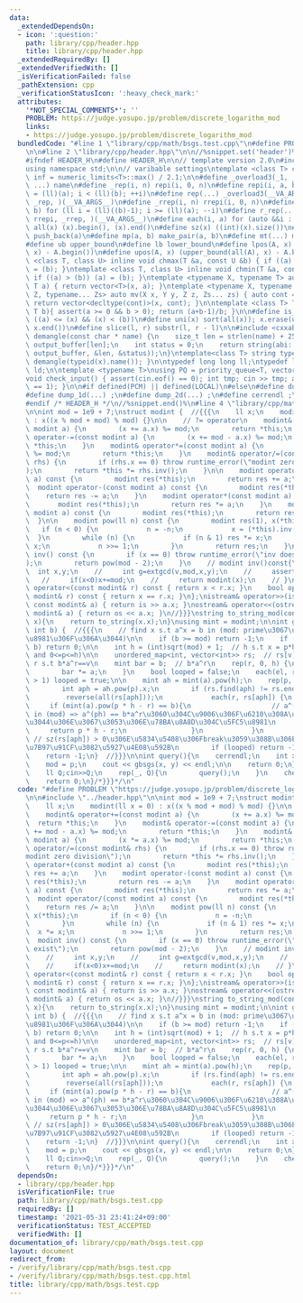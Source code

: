 ```yaml
---
data:
  _extendedDependsOn:
  - icon: ':question:'
    path: library/cpp/header.hpp
    title: library/cpp/header.hpp
  _extendedRequiredBy: []
  _extendedVerifiedWith: []
  _isVerificationFailed: false
  _pathExtension: cpp
  _verificationStatusIcon: ':heavy_check_mark:'
  attributes:
    '*NOT_SPECIAL_COMMENTS*': ''
    PROBLEM: https://judge.yosupo.jp/problem/discrete_logarithm_mod
    links:
    - https://judge.yosupo.jp/problem/discrete_logarithm_mod
  bundledCode: "#line 1 \"library/cpp/math/bsgs.test.cpp\"\n#define PROBLEM \"https://judge.yosupo.jp/problem/discrete_logarithm_mod\"\
    \n\n#line 2 \"library/cpp/header.hpp\"\n\n//%snippet.set('header')%\n//%snippet.fold()%\n\
    #ifndef HEADER_H\n#define HEADER_H\n\n// template version 2.0\n#include <bits/stdc++.h>\n\
    using namespace std;\n\n// varibable settings\ntemplate <class T> constexpr T\
    \ inf = numeric_limits<T>::max() / 2.1;\n\n#define _overload3(_1, _2, _3, name,\
    \ ...) name\n#define _rep(i, n) repi(i, 0, n)\n#define repi(i, a, b) for (ll i\
    \ = (ll)(a); i < (ll)(b); ++i)\n#define rep(...) _overload3(__VA_ARGS__, repi,\
    \ _rep, )(__VA_ARGS__)\n#define _rrep(i, n) rrepi(i, 0, n)\n#define rrepi(i, a,\
    \ b) for (ll i = (ll)((b)-1); i >= (ll)(a); --i)\n#define r_rep(...) _overload3(__VA_ARGS__,\
    \ rrepi, _rrep, )(__VA_ARGS__)\n#define each(i, a) for (auto &&i : a)\n#define\
    \ all(x) (x).begin(), (x).end()\n#define sz(x) ((int)(x).size())\n#define pb(a)\
    \ push_back(a)\n#define mp(a, b) make_pair(a, b)\n#define mt(...) make_tuple(__VA_ARGS__)\n\
    #define ub upper_bound\n#define lb lower_bound\n#define lpos(A, x) (lower_bound(all(A),\
    \ x) - A.begin())\n#define upos(A, x) (upper_bound(all(A), x) - A.begin())\ntemplate\
    \ <class T, class U> inline void chmax(T &a, const U &b) { if ((a) < (b)) (a)\
    \ = (b); }\ntemplate <class T, class U> inline void chmin(T &a, const U &b) {\
    \ if ((a) > (b)) (a) = (b); }\ntemplate <typename X, typename T> auto mv(X x,\
    \ T a) { return vector<T>(x, a); }\ntemplate <typename X, typename Y, typename\
    \ Z, typename... Zs> auto mv(X x, Y y, Z z, Zs... zs) { auto cont = mv(y, z, zs...);\
    \ return vector<decltype(cont)>(x, cont); }\n\ntemplate <class T> T cdiv(T a,\
    \ T b){ assert(a >= 0 && b > 0); return (a+b-1)/b; }\n\n#define is_in(x, a, b)\
    \ ((a) <= (x) && (x) < (b))\n#define uni(x) sort(all(x)); x.erase(unique(all(x)),\
    \ x.end())\n#define slice(l, r) substr(l, r - l)\n\n#include <cxxabi.h>\nstring\
    \ demangle(const char * name) {\n    size_t len = strlen(name) + 256;\n    char\
    \ output_buffer[len];\n    int status = 0;\n    return string(abi::__cxa_demangle(name,\
    \ output_buffer, &len, &status));\n}\ntemplate<class T> string type(T x){ return\
    \ demangle(typeid(x).name()); }\n\ntypedef long long ll;\ntypedef long double\
    \ ld;\n\ntemplate <typename T>\nusing PQ = priority_queue<T, vector<T>, greater<T>>;\n\
    void check_input() { assert(cin.eof() == 0); int tmp; cin >> tmp; assert(cin.eof()\
    \ == 1); }\n\n#if defined(PCM) || defined(LOCAL)\n#else\n#define dump(...) ;\n\
    #define dump_1d(...) ;\n#define dump_2d(...) ;\n#define cerrendl ;\n#endif\n\n\
    #endif /* HEADER_H */\n//%snippet.end()%\n#line 4 \"library/cpp/math/bsgs.test.cpp\"\
    \n\nint mod = 1e9 + 7;\nstruct modint {  //{{{\n    ll x;\n    modint(ll x = 0)\
    \ : x((x % mod + mod) % mod) {}\n\n    // ?= operator\n    modint& operator+=(const\
    \ modint a) {\n        (x += a.x) %= mod;\n        return *this;\n    }\n    modint&\
    \ operator-=(const modint a) {\n        (x += mod - a.x) %= mod;\n        return\
    \ *this;\n    }\n    modint& operator*=(const modint a) {\n        (x *= a.x)\
    \ %= mod;\n        return *this;\n    }\n    modint& operator/=(const modint&\
    \ rhs) {\n        if (rhs.x == 0) throw runtime_error(\"modint zero division\"\
    );\n        return *this *= rhs.inv();\n    }\n\n    modint operator+(const modint\
    \ a) const {\n        modint res(*this);\n        return res += a;\n    }\n  \
    \  modint operator-(const modint a) const {\n        modint res(*this);\n    \
    \    return res -= a;\n    }\n    modint operator*(const modint a) const {\n \
    \       modint res(*this);\n        return res *= a;\n    }\n    modint operator/(const\
    \ modint a) const {\n        modint res(*this);\n        return res /= a;\n  \
    \  }\n\n    modint pow(ll n) const {\n        modint res(1), x(*this);\n     \
    \   if (n < 0) {\n            n = -n;\n            x = (*this).inv();\n      \
    \  }\n        while (n) {\n            if (n & 1) res *= x;\n            x *=\
    \ x;\n            n >>= 1;\n        }\n        return res;\n    }\n\n    modint\
    \ inv() const {\n        if (x == 0) throw runtime_error(\"inv does not exist\"\
    );\n        return pow(mod - 2);\n    }\n    // modint inv()const{\n    //   \
    \  int x,y;\n    //     int g=extgcd(v,mod,x,y);\n    //     assert(g==1);\n \
    \   //     if(x<0)x+=mod;\n    //     return modint(x);\n    // }\n\n    bool\
    \ operator<(const modint& r) const { return x < r.x; }\n    bool operator==(const\
    \ modint& r) const { return x == r.x; }\n};\nistream& operator>>(istream& is,\
    \ const modint& a) { return is >> a.x; }\nostream& operator<<(ostream& os, const\
    \ modint& a) { return os << a.x; }\n//}}}\nstring to_string_mod(const modint&\
    \ x){\n    return to_string(x.x);\n}\nusing mint = modint;\n\nint gbsgs(int a,\
    \ int b) {  //{{{\n    // find x s.t a^x = b in (mod: prime\u3067\u3042\u308B\u5FC5\
    \u8981\u306F\u306A\u3044)\n\n    if (b >= mod) return -1;\n    if (1 % mod ==\
    \ b) return 0;\n\n    int h = (int)sqrt(mod) + 1;  // h s.t x = p*h-r (0<=r<h\
    \ and 0<=p<=h)\n\n    unordered_map<int, vector<int>> rs;  // rs[v]: vector of\
    \ r s.t b*a^r==v\n    mint bar = b;  // b*a^r\n    rep(r, 0, h) {\n        rs[bar.x].pb(r);\n\
    \        bar *= a;\n    }\n    bool looped = false;\n    each(el, rs) if (sz(el.second)\
    \ > 1) looped = true;\n\n    mint ah = mint(a).pow(h);\n    rep(p, 1, h + 1) {\n\
    \        int aph = ah.pow(p).x;\n        if (rs.find(aph) != rs.end()) {\n   \
    \         reverse(all(rs[aph]));\n            each(r, rs[aph]) {\n           \
    \     if (mint(a).pow(p * h - r) == b){\n                    // a^(p*h-r) == b\
    \ in (mod) => a^(ph) == b*a^r\u3060\u304C\u9006\u306F\u6210\u308A\u7ACB\u305F\u306A\
    \u3044\u306E\u3067\u3053\u306E\u78BA\u8A8D\u304C\u5FC5\u8981\n               \
    \     return p * h - r;\n                }\n            }\n        }\n       \
    \ // sz(rs[aph]) > 0\u306E\u5834\u5408\u306Fbreak\u3059\u308B\u306E\u3067\u8A08\
    \u7B97\u91CF\u3082\u5927\u4E08\u592B\n        if (looped) return -1;\n    }\n\n\
    \    return -1;\n}  //}}}\n\nint query(){\n    cerrendl;\n    int x,y,p;cin>>x>>y>>p;\n\
    \    mod = p;\n    cout << gbsgs(x, y) << endl;\n\n    return 0;\n}\n\nint main(){/*{{{*/\n\
    \    ll Q;cin>>Q;\n    rep(_, Q){\n        query();\n    }\n    check_input();\n\
    \    return 0;\n}/*}}}*/\n"
  code: "#define PROBLEM \"https://judge.yosupo.jp/problem/discrete_logarithm_mod\"\
    \n\n#include \"../header.hpp\"\n\nint mod = 1e9 + 7;\nstruct modint {  //{{{\n\
    \    ll x;\n    modint(ll x = 0) : x((x % mod + mod) % mod) {}\n\n    // ?= operator\n\
    \    modint& operator+=(const modint a) {\n        (x += a.x) %= mod;\n      \
    \  return *this;\n    }\n    modint& operator-=(const modint a) {\n        (x\
    \ += mod - a.x) %= mod;\n        return *this;\n    }\n    modint& operator*=(const\
    \ modint a) {\n        (x *= a.x) %= mod;\n        return *this;\n    }\n    modint&\
    \ operator/=(const modint& rhs) {\n        if (rhs.x == 0) throw runtime_error(\"\
    modint zero division\");\n        return *this *= rhs.inv();\n    }\n\n    modint\
    \ operator+(const modint a) const {\n        modint res(*this);\n        return\
    \ res += a;\n    }\n    modint operator-(const modint a) const {\n        modint\
    \ res(*this);\n        return res -= a;\n    }\n    modint operator*(const modint\
    \ a) const {\n        modint res(*this);\n        return res *= a;\n    }\n  \
    \  modint operator/(const modint a) const {\n        modint res(*this);\n    \
    \    return res /= a;\n    }\n\n    modint pow(ll n) const {\n        modint res(1),\
    \ x(*this);\n        if (n < 0) {\n            n = -n;\n            x = (*this).inv();\n\
    \        }\n        while (n) {\n            if (n & 1) res *= x;\n          \
    \  x *= x;\n            n >>= 1;\n        }\n        return res;\n    }\n\n  \
    \  modint inv() const {\n        if (x == 0) throw runtime_error(\"inv does not\
    \ exist\");\n        return pow(mod - 2);\n    }\n    // modint inv()const{\n\
    \    //     int x,y;\n    //     int g=extgcd(v,mod,x,y);\n    //     assert(g==1);\n\
    \    //     if(x<0)x+=mod;\n    //     return modint(x);\n    // }\n\n    bool\
    \ operator<(const modint& r) const { return x < r.x; }\n    bool operator==(const\
    \ modint& r) const { return x == r.x; }\n};\nistream& operator>>(istream& is,\
    \ const modint& a) { return is >> a.x; }\nostream& operator<<(ostream& os, const\
    \ modint& a) { return os << a.x; }\n//}}}\nstring to_string_mod(const modint&\
    \ x){\n    return to_string(x.x);\n}\nusing mint = modint;\n\nint gbsgs(int a,\
    \ int b) {  //{{{\n    // find x s.t a^x = b in (mod: prime\u3067\u3042\u308B\u5FC5\
    \u8981\u306F\u306A\u3044)\n\n    if (b >= mod) return -1;\n    if (1 % mod ==\
    \ b) return 0;\n\n    int h = (int)sqrt(mod) + 1;  // h s.t x = p*h-r (0<=r<h\
    \ and 0<=p<=h)\n\n    unordered_map<int, vector<int>> rs;  // rs[v]: vector of\
    \ r s.t b*a^r==v\n    mint bar = b;  // b*a^r\n    rep(r, 0, h) {\n        rs[bar.x].pb(r);\n\
    \        bar *= a;\n    }\n    bool looped = false;\n    each(el, rs) if (sz(el.second)\
    \ > 1) looped = true;\n\n    mint ah = mint(a).pow(h);\n    rep(p, 1, h + 1) {\n\
    \        int aph = ah.pow(p).x;\n        if (rs.find(aph) != rs.end()) {\n   \
    \         reverse(all(rs[aph]));\n            each(r, rs[aph]) {\n           \
    \     if (mint(a).pow(p * h - r) == b){\n                    // a^(p*h-r) == b\
    \ in (mod) => a^(ph) == b*a^r\u3060\u304C\u9006\u306F\u6210\u308A\u7ACB\u305F\u306A\
    \u3044\u306E\u3067\u3053\u306E\u78BA\u8A8D\u304C\u5FC5\u8981\n               \
    \     return p * h - r;\n                }\n            }\n        }\n       \
    \ // sz(rs[aph]) > 0\u306E\u5834\u5408\u306Fbreak\u3059\u308B\u306E\u3067\u8A08\
    \u7B97\u91CF\u3082\u5927\u4E08\u592B\n        if (looped) return -1;\n    }\n\n\
    \    return -1;\n}  //}}}\n\nint query(){\n    cerrendl;\n    int x,y,p;cin>>x>>y>>p;\n\
    \    mod = p;\n    cout << gbsgs(x, y) << endl;\n\n    return 0;\n}\n\nint main(){/*{{{*/\n\
    \    ll Q;cin>>Q;\n    rep(_, Q){\n        query();\n    }\n    check_input();\n\
    \    return 0;\n}/*}}}*/\n"
  dependsOn:
  - library/cpp/header.hpp
  isVerificationFile: true
  path: library/cpp/math/bsgs.test.cpp
  requiredBy: []
  timestamp: '2021-05-31 23:41:24+09:00'
  verificationStatus: TEST_ACCEPTED
  verifiedWith: []
documentation_of: library/cpp/math/bsgs.test.cpp
layout: document
redirect_from:
- /verify/library/cpp/math/bsgs.test.cpp
- /verify/library/cpp/math/bsgs.test.cpp.html
title: library/cpp/math/bsgs.test.cpp
---
```

